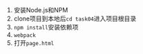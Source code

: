 1. 安装Node.js和NPM
2. clone项目到本地后`cd task04`进入项目根目录
3. `npm install`安装依赖项
4. `webpack`
5. 打开`page.html`
